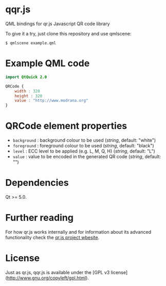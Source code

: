 qqr.js
======

QML bindings for qr.js Javascript QR code library


To give it a try, just clone this repository and use qmlscene:

```Shell
$ qmlscene example.qml
```

Example QML code
================

```QML
import QtQuick 2.0

QRCode {
    width : 320
    height : 320
    value : "http://www.modrana.org"
}
```

QRCode element properties
=========================

* ``background`` : background colour to be used (*string*, default: "white")
* ``foreground`` : foreground colour to be used (*string*, default: "black")
* ``level`` : ECC level to be applied (e.g. L, M, Q, H) (*string*, default: "L")
* ``value`` : value to be encoded in the generated QR code (*string*, default: "")

Dependencies
============

Qt >= 5.0.

Further reading
===============

For how qr.js works internally and for information about its advanced functionality
check the [qr.js project wbesite](http://neocotic.com/qr.js/).

License
=======
Just as qr.js, qqr.js is available under the [GPL v3 license]
(http://www.gnu.org/copyleft/gpl.html).